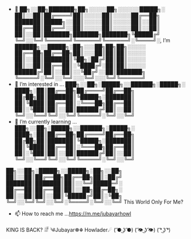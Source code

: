 - 👋 
██╗░░██╗███████╗██╗░░░░░██╗░░░░░░█████╗░
██║░░██║██╔════╝██║░░░░░██║░░░░░██╔══██╗
███████║█████╗░░██║░░░░░██║░░░░░██║░░██║
██╔══██║██╔══╝░░██║░░░░░██║░░░░░██║░░██║
██║░░██║███████╗███████╗███████╗╚█████╔╝
╚═╝░░╚═╝╚══════╝╚══════╝╚══════╝░╚════╝░, I’m 
██████╗░░█████╗░██╗░░░██╗██╗██╗░░░░░
██╔══██╗██╔══██╗██║░░░██║██║██║░░░░░
██║░░██║███████║╚██╗░██╔╝██║██║░░░░░
██║░░██║██╔══██║░╚████╔╝░██║██║░░░░░
██████╔╝██║░░██║░░╚██╔╝░░██║███████╗
╚═════╝░╚═╝░░╚═╝░░░╚═╝░░░╚═╝╚══════╝
- 👀 I’m interested in ...
███╗░░██╗░█████╗░░██████╗░█████╗░
████╗░██║██╔══██╗██╔════╝██╔══██╗
██╔██╗██║███████║╚█████╗░███████║
██║╚████║██╔══██║░╚═══██╗██╔══██║
██║░╚███║██║░░██║██████╔╝██║░░██║
╚═╝░░╚══╝╚═╝░░╚═╝╚═════╝░╚═╝░░╚═╝
- 🌱 I’m currently learning ...
███╗░░██╗░█████╗░░██████╗░█████╗░
████╗░██║██╔══██╗██╔════╝██╔══██╗
██╔██╗██║███████║╚█████╗░███████║
██║╚████║██╔══██║░╚═══██╗██╔══██║
██║░╚███║██║░░██║██████╔╝██║░░██║
╚═╝░░╚══╝╚═╝░░╚═╝╚═════╝░╚═╝░░╚═╝

██╗░░██╗░█████╗░░█████╗░██╗░░██╗
██║░░██║██╔══██╗██╔══██╗██║░██╔╝
███████║███████║██║░░╚═╝█████═╝░
██╔══██║██╔══██║██║░░██╗██╔═██╗░
██║░░██║██║░░██║╚█████╔╝██║░╚██╗
╚═╝░░╚═╝╚═╝░░╚═╝░╚════╝░╚═╝░░╚═╝
This World Only For Me?
- 📫 How to reach me ...https://m.me/jubayarhowl

<!---
░░█ █░█ █▄▄ ▄▀█ █▄█ ▄▀█ █▀█
█▄█ █▄█ █▄█ █▀█ ░█░ █▀█ █▀▄

█░█ █▀█ █░█░█ █░░ ▄▀█ █▀▄ █▀▀ █▀█
█▀█ █▄█ ▀▄▀▄▀ █▄▄ █▀█ █▄▀ ██▄ █▀▄

█ █▀   █▄▄ ▄▀█ █▀▀ █▄▀   █▄▄ █▀█ █▀█
█ ▄█   █▄█ █▀█ █▄▄ █░█   █▄█ █▀▄ █▄█
gamingjubayarhowlader/gamingjubayarhowlader is a ✨ special ✨ repository because its `README.md` (this file) appears on your GitHub profile.
You can click the Preview link to take a look at your changes.
--->
KING IS BACK?
𓁈
༄Jubayar☸☬ Howlader☄
( ͡⚈ ͜ʖ ͡⚈)
( ͡👁️ ͜ʖ ͡👁️)
( ͡❛ ͜ʖ ͡❛)

